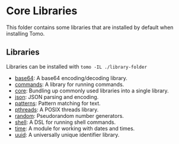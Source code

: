 # Core Libraries

This folder contains some libraries that are installed by default when
installing Tomo.

## Libraries

Libraries can be installed with `tomo -IL ./library-folder`

- [base64](base64/): A base64 encoding/decoding library.
- [commands](commands/): A library for running commands.
- [core](core/): Bundling up commonly used libraries into a single library.
- [json](json/): JSON parsing and encoding.
- [patterns](patterns/): Pattern matching for text.
- [pthreads](pthreads/): A POSIX threads library.
- [random](random/): Pseudorandom number generators.
- [shell](shell/): A DSL for running shell commands.
- [time](time/): A module for working with dates and times.
- [uuid](uuid/): A universally unique identifier library.
